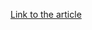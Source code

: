 [Link to the article](https://threatresearch.ext.hp.com/stealthy-opendocument-malware-targets-latin-american-hotels/)
